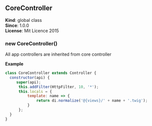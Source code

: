 <a name="CoreController"></a>

## CoreController
**Kind**: global class  
**Since**: 1.0.0  
**License**: Mit Licence 2015  
<a name="new_CoreController_new"></a>

### new CoreController()
All app controllers are inherited from core controller

**Example**  
```js
class CoreController extends Controller {
  constructor(api) {
     super(api);
      this.addFilter(HttpFilter, 10, '*');
      this.locals = {
          template: name => {
              return di.normalize('@{views}/' + name + '.twig');
          }
      };
  }
}
```
